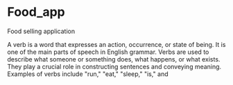# Food_app
Food selling application 

A verb is a word that expresses an action, occurrence, or state of being. It is one of the main parts of speech in English grammar. Verbs are used to describe what someone or something does, what happens, or what exists. They play a crucial role in constructing sentences and conveying meaning. Examples of verbs include "run," "eat," "sleep," "is," and 